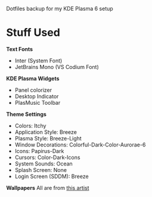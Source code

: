 Dotfiles backup for my KDE Plasma 6 setup

# Stuff Used
**Text Fonts**
- Inter (System Font)
- JetBrains Mono (VS Codium Font)

**KDE Plasma Widgets**
- Panel colorizer
- Desktop Indicator
- PlasMusic Toolbar

**Theme Settings**
- Colors: Itchy
- Application Style: Breeze
- Plasma Style: Breeze-Light
- Window Decorations: Colorful-Dark-Color-Aurorae-6
- Icons: Papirus-Dark
- Cursors: Color-Dark-Icons
- System Sounds: Ocean
- Splash Screen: None
- Login Screen (SDDM): Breeze

**Wallpapers**
All are from [this artist](https://www.pixiv.net/en/users/12845810)